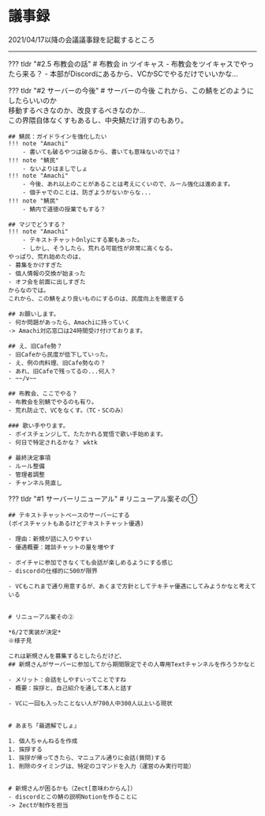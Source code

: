 # 議事録
2021/04/17以降の会議議事録を記載するところ

---
<!-- 【??? tldr "#＜番号＞ ＜タイトル＞"】の後にindentをつけて、議事録を書く -->

??? tldr "#2.5 布教会の話"
    # 布教会 in ツイキャス
    - 布教会をツイキャスでやったら来る？
    - 本部がDiscordにあるから、VCかSCでやるだけでいいかな...


??? tldr "#2 サーバーの今後"
    # サーバーの今後
    これから、この鯖をどのようにしたらいいのか  
    移動するべきなのか、改良するべきなのか...  
    この界隈自体なくすもあるし、中央鯖だけ消すのもあり。

    ## 鯖民：ガイドラインを強化したい
    !!! note "Amachi"
        - 書いても破るやつは破るから、書いても意味ないのでは？
    !!! note "鯖民"
        - ないよりはましでしょ
    !!! note "Amachi"
        - 今後、あれ以上のことがあることは考えにくいので、ルール強化は進めます。
        - 個チャでのことは、防ぎようがないからな...
    !!! note "鯖民"
        - 鯖内で道徳の授業でもする？

    ## マジでどうする？
    !!! note "Amachi"
        - テキストチャットOnlyにする案もあった。
        - しかし、そうしたら、荒れる可能性が非常に高くなる。
    やっぱり、荒れ始めたのは、
    - 募集をかけすぎた 
    - 個人情報の交換が始まった
    - オフ会を前面に出しすぎた
    からなのでは。
    これから、この鯖をより良いものにするのは、民度向上を徹底する

    ## お願いします。
    - 何か問題があったら、Amachiに持っていく
    -> Amachi対応窓口は24時間受け付けております。

    ## え、旧Cafe勢？
    - 旧Cafeから民度が低下していった。
    - え、例の肉料理、旧Cafe勢なの？
    - あれ、旧Cafeで残ってるの...何人？
    - ~~/v~~

    ## 布教会、ここでやる？
    - 布教会を別鯖でやるのも有り。
    - 荒れ防止で、VCをなくす。（TC・SCのみ）

    ### 歌い手やります。
    - ボイスチェンジして、たたかれる覚悟で歌い手始めます。
    - 何日で特定されるかな？ wktk

    # 最終決定事項
    - ルール整備
    - 管理者調整
    - チャンネル見直し


??? tldr "#1 サーバーリニューアル"
    # リニューアル案その①

    ## テキストチャットベースのサーバーにする  
    (ボイスチャットもあるけどテキストチャット優遇)

    - 理由：新規が話に入りやすい
    - 優遇概要：雑談チャットの量を増やす

    - ボイチャに参加できなくても会話が楽しめるようにする感じ
    - discordの仕様的に500が限界

    - VCもこれまで通り用意するが、あくまで方針としてテキチャ優遇にしてみようかなと考えている


    # リニューアル案その②

    *6/2で実装が決定*  
    ※様子見

    これは新規さんを募集するとしたらだけど、
    ## 新規さんがサーバーに参加してから期間限定でその人専用Textチャンネルを作ろうかなと

    - メリット：会話をしやすいってことですね
    - 概要：挨拶と、自己紹介を通して本人と話す

    - VCに一回も入ったことない人が700人中300人以上いる現状


    # あまち「最適解でしょ」

    1. 個人ちゃんねるを作成
    1. 挨拶する
    1. 挨拶が帰ってきたら、マニュアル通りに会話(質問)する
    1. 削除のタイミングは、特定のコマンドを入力（運営のみ実行可能）


    # 新規さんが困るかも（Zect[意味わからん]）
    - discordとこの鯖の説明Notionを作ることに  
    -> Zectが制作を担当
